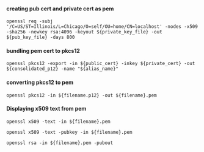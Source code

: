 
#### creating pub cert and private cert as pem
```
openssl req -subj '/C=US/ST=Illinois/L=Chicago/O=self/OU=home/CN=localhost' -nodes -x509 -sha256 -newkey rsa:4096 -keyout ${private_key_file} -out ${pub_key_file} -days 800
```

#### bundling pem cert  to pkcs12
```
openssl pkcs12 -export -in ${public_cert} -inkey ${private_cert} -out ${consolidated_p12} -name "${alias_name}"
``````

#### converting pkcs12 to pem
```
openssl pkcs12 -in ${filename.p12} -out ${filename}.pem
```

#### Displaying x509 text from pem
```
openssl x509 -text -in ${filename}.pem

openssl x509 -text -pubkey -in ${filename}.pem

openssl rsa -in ${filename}.pem -pubout
```
